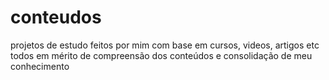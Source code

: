 # conteudos

projetos de estudo feitos por mim com base em cursos, videos, artigos etc todos em mérito de compreensão dos conteúdos e consolidação de meu conhecimento
